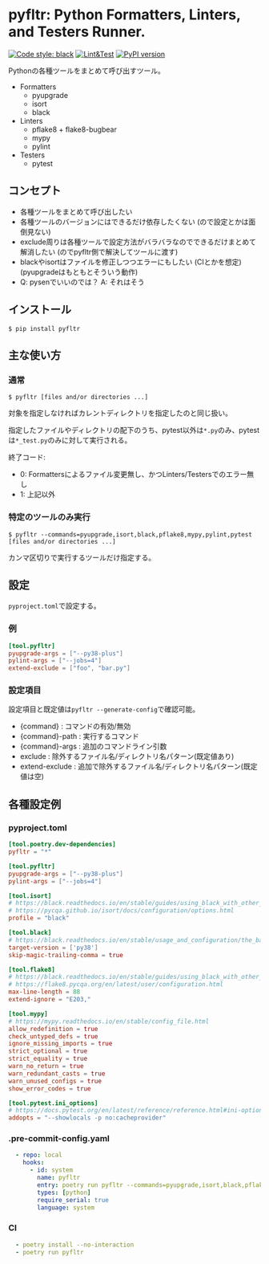 # pyfltr: Python Formatters, Linters, and Testers Runner.

[![Code style: black](https://img.shields.io/badge/code%20style-black-000000.svg)](https://github.com/psf/black)
[![Lint&Test](https://github.com/ak110/pyfltr/actions/workflows/python-app.yml/badge.svg)](https://github.com/ak110/pyfltr/actions/workflows/python-app.yml)
[![PyPI version](https://badge.fury.io/py/pyfltr.svg)](https://badge.fury.io/py/pyfltr)

Pythonの各種ツールをまとめて呼び出すツール。

- Formatters
    - pyupgrade
    - isort
    - black
- Linters
    - pflake8 + flake8-bugbear
    - mypy
    - pylint
- Testers
    - pytest

## コンセプト

- 各種ツールをまとめて呼び出したい
- 各種ツールのバージョンにはできるだけ依存したくない (ので設定とかは面倒見ない)
- exclude周りは各種ツールで設定方法がバラバラなのでできるだけまとめて解消したい (のでpyfltr側で解決してツールに渡す)
- blackやisortはファイルを修正しつつエラーにもしたい (CIとかを想定) (pyupgradeはもともとそういう動作)
- Q: pysenでいいのでは？ A: それはそう

## インストール

```shell
$ pip install pyfltr
```

## 主な使い方

### 通常

```shell
$ pyfltr [files and/or directories ...]
```

対象を指定しなければカレントディレクトリを指定したのと同じ扱い。

指定したファイルやディレクトリの配下のうち、pytest以外は`*.py`のみ、pytestは`*_test.py`のみに対して実行される。

終了コード:

- 0: Formattersによるファイル変更無し、かつLinters/Testersでのエラー無し
- 1: 上記以外

### 特定のツールのみ実行

```shell
$ pyfltr --commands=pyupgrade,isort,black,pflake8,mypy,pylint,pytest [files and/or directories ...]
```

カンマ区切りで実行するツールだけ指定する。

## 設定

`pyproject.toml`で設定する。

### 例

```toml
[tool.pyfltr]
pyupgrade-args = ["--py38-plus"]
pylint-args = ["--jobs=4"]
extend-exclude = ["foo", "bar.py"]
```

### 設定項目

設定項目と既定値は`pyfltr --generate-config`で確認可能。

- {command} : コマンドの有効/無効
- {command}-path : 実行するコマンド
- {command}-args : 追加のコマンドライン引数
- exclude : 除外するファイル名/ディレクトリ名パターン(既定値あり)
- extend-exclude : 追加で除外するファイル名/ディレクトリ名パターン(既定値は空)

## 各種設定例

### pyproject.toml

```toml
[tool.poetry.dev-dependencies]
pyfltr = "*"

[tool.pyfltr]
pyupgrade-args = ["--py38-plus"]
pylint-args = ["--jobs=4"]

[tool.isort]
# https://black.readthedocs.io/en/stable/guides/using_black_with_other_tools.html#isort
# https://pycqa.github.io/isort/docs/configuration/options.html
profile = "black"

[tool.black]
# https://black.readthedocs.io/en/stable/usage_and_configuration/the_basics.html
target-version = ['py38']
skip-magic-trailing-comma = true

[tool.flake8]
# https://black.readthedocs.io/en/stable/guides/using_black_with_other_tools.html#flake8
# https://flake8.pycqa.org/en/latest/user/configuration.html
max-line-length = 88
extend-ignore = "E203,"

[tool.mypy]
# https://mypy.readthedocs.io/en/stable/config_file.html
allow_redefinition = true
check_untyped_defs = true
ignore_missing_imports = true
strict_optional = true
strict_equality = true
warn_no_return = true
warn_redundant_casts = true
warn_unused_configs = true
show_error_codes = true

[tool.pytest.ini_options]
# https://docs.pytest.org/en/latest/reference/reference.html#ini-options-ref
addopts = "--showlocals -p no:cacheprovider"
```

### .pre-commit-config.yaml

```yaml
  - repo: local
    hooks:
      - id: system
        name: pyfltr
        entry: poetry run pyfltr --commands=pyupgrade,isort,black,pflake8
        types: [python]
        require_serial: true
        language: system
```

### CI

```yaml
  - poetry install --no-interaction
  - poetry run pyfltr
```
